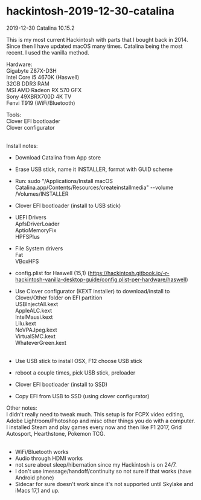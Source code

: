 # hackintosh-2019-12-30-catalina

2019-12-30 Catalina 10.15.2

This is my most current Hackintosh with parts that I bought back in 2014.  Since then I have updated macOS many times.  Catalina being the most recent.  I used the vanilla method. 

Hardware:<br>
Gigabyte Z87X-D3H<br>
Intel Core i5 4670K (Haswell)<br>
32GB DDR3 RAM<br>
MSI AMD Radeon RX 570 GFX<br>
Sony 49XBRX700D 4K TV<br>
Fenvi T919 (WiFi/Bluetooth)<br>

Tools:<br>
Clover EFI bootloader<br>
Clover configurator<br>
<br>

Install notes:<br>
- Download Catalina from App store<br>
- Erase USB stick, name it INSTALLER, format with GUID scheme<br>
- Run: sudo "/Applications/Install macOS Catalina.app/Contents/Resources/createinstallmedia" --volume /Volumes/INSTALLER<br>
- Clover EFI bootloader (install to USB stick)<br>

- UEFI Drivers<br>
ApfsDriverLoader<br>
AptioMemoryFix<br>
HPFSPlus<br>

- File System drivers<br>
Fat<br>
VBoxHFS<br>

- config.plist for Haswell (15,1) (https://hackintosh.gitbook.io/-r-hackintosh-vanilla-desktop-guide/config.plist-per-hardware/haswell)<br>

- Use Clover configurator (KEXT installer) to download/install to Clover/Other folder on EFI partition<br>
USBInjectAll.kext<br>
AppleALC.kext<br>
IntelMausi.kext<br>
Lilu.kext<br>
NoVPAJpeg.kext<br>
VirtualSMC.kext<br>
WhateverGreen.kext<br><br>

- Use USB stick to install OSX, F12 choose USB stick<br>
- reboot a couple times, pick USB stick, preloader<br>
- Clover EFI bootloader (install to SSD)<br>
- Copy EFI from USB to SSD (using clover configurator)<br>

Other notes:<br>
I didn't really need to tweak much.  This setup is for FCPX video editing, Adobe Lightroom/Photoshop and misc other things you do with a computer.  I installed Steam and play games every now and then like F1 2017, Grid Autosport, Hearthstone, Pokemon TCG.  
<br>
- WiFi/Bluetooth works
- Audio through HDMI works
- not sure about sleep/hibernation since my Hackintosh is on 24/7.
- I don't use imessage/handoff/continuity so not sure if that works (have Android phone)
- Sidecar for sure doesn't work since it's not supported until Skylake and iMacs 17,1 and up.  
